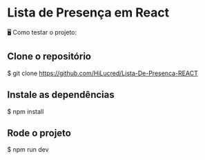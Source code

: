 # Lista de Presença em React

🖥 Como testar o projeto:

## Clone o repositório 

$ git clone https://github.com/HiLucred/Lista-De-Presenca-REACT

## Instale as dependências 

$ npm install

## Rode o projeto

$ npm run dev
